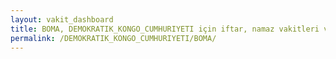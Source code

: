 ```yaml
---
layout: vakit_dashboard
title: BOMA, DEMOKRATIK_KONGO_CUMHURIYETI için iftar, namaz vakitleri ve hava durumu - ilçe/eyalet seç
permalink: /DEMOKRATIK_KONGO_CUMHURIYETI/BOMA/
---
```


<script type="text/javascript">
  var GLOBAL_COUNTRY = 'DEMOKRATIK_KONGO_CUMHURIYETI';
  var GLOBAL_CITY = 'BOMA';
  var GLOBAL_STATE = '';
  var lat = 72;
  var lon = 21;
</script>
